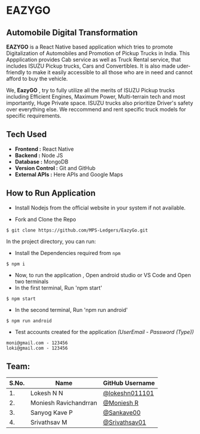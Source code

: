 # EAZYGO

## Automobile Digital Transformation

**EAZYGO** is a React Native based application which tries to promote Digitalization of Automobiles and Promotion of Pickup Trucks in India. This Appplication provides Cab service as well as Truck Rental service, that includes ISUZU Pickup trucks, Cars and Convertibles. It is also made uder-friendly to make it easily accessible to all those who are in need and cannot afford to buy the vehicle.

We, **EazyGO** , try to fully utilize all the merits of ISUZU Pickup trucks including Efficient Engines, Maximum Power, Multi-terrain tech and most importantly, Huge Private space. ISUZU trucks also prioritize Driver's safety over everything else. We reccommend and rent specific truck models for specific requirements. 

## Tech Used

-   **Frontend :** React Native
-   **Backend :** Node JS
-   **Database :** MongoDB
-   **Version Control :** Git and GitHub
-   **External APIs :** Here APIs and Google Maps

## How to Run Application

-   Install Nodejs from the official website in your system if not available.

-   Fork and Clone the Repo

```
$ git clone https://github.com/MPS-Ledgers/EazyGo.git
```

In the project directory, you can run:

-   Install the Dependencies required from `npm`

```
$ npm i
```
-   Now, to run the application , Open android studio or VS Code and Open two terminals
-   In the first terminal, Run 'npm start'

```
$ npm start
```
-   In the second terminal, Run 'npm run android'

```
$ npm run android
```
-   Test accounts created for the application *(UserEmail - Password (Type))*

```
moni@gmail.com - 123456
loki@gmail.com - 123456
```

## Team:

| S.No. | Name                  | GitHub Username                                       |
| ----- | --------------------- | ----------------------------------------------------- |
| 1.    | Lokesh N N            | [@lokeshn011101](https://github.com/lokeshn011101)    |
| 2.    | Moniesh Ravichandrran | [@Moniesh R](https://github.com/monieshravichandrran) |
| 3.    | Sanyog Kave P         | [@Sankave00](https://github.com/sankave00)            |
| 4.    | Srivathsav M           | [@Srivathsav01](https://github.com/srivathsav01)      |
